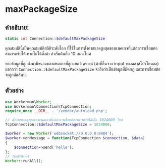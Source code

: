 # maxPackageSize

## คำอธิบาย:
```php
static int Connection::$defaultMaxPackageSize
```

คุณสมบัตินี้เป็นคุณสมบัติสถิติระดับโลก ที่ใช้ในการตั้งค่าขนาดสูงสุดของแพคเกจที่แต่ละการเชื่อมต่อสามารถรับได้ หากไม่ได้ตั้งค่า ค่าเริ่มต้นคือ 10 เมกะไบต์

หากข้อมูลที่ถูกส่งมามีขนาดของแพคเกจที่ถูกแยกวิเคราะห์ (ค่าที่คืนจาก input ของคลาสโปรโตคอล) มากกว่า ```Connection::$defaultMaxPackageSize``` จะถือว่าเป็นข้อมูลที่ผิดกฎ และการเชื่อมต่อจะถูกตัดสินบ.

## ตัวอย่าง

```php
use Workerman\Worker;
use Workerman\Connection\TcpConnection;
require_once __DIR__ . '/vendor/autoload.php';

// ตั้งค่าขนาดสูงสุดของแพคเกจที่แต่ละการเชื่อมต่อสามารถรับได้เป็น 1024000 ไบต์
TcpConnection::$defaultMaxPackageSize = 1024000;

$worker = new Worker('websocket://0.0.0.0:8484');
$worker->onMessage = function(TcpConnection $connection, $data)
{
    $connection->send('hello');
};
// รันเซิร์ฟเวอร์
Worker::runAll();
```
